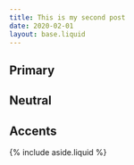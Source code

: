 ```yaml
---
title: This is my second post
date: 2020-02-01
layout: base.liquid
---
```


<main>
  <div style="max-width:var(--width-6); margin: 0 auto;">
    <h2>Primary</h2>
    <div class="flex">
      <div style="background-color: var(--color-primary-50)"></div>
      <div style="background-color: var(--color-primary-100)"></div>
      <div style="background-color: var(--color-primary-200)"></div>
      <div style="background-color: var(--color-primary-300)"></div>
      <div style="background-color: var(--color-primary-400)"></div>
      <div style="background-color: var(--color-primary-500)"></div>
      <div style="background-color: var(--color-primary-600)"></div>
      <div style="background-color: var(--color-primary-700)"></div>
      <div style="background-color: var(--color-primary-800)"></div>
      <div style="background-color: var(--color-primary-900)"></div>
    </div>
    <h2>Neutral</h2>
    <div class="flex">
      <div style="background-color: var(--color-neutral-50)"></div>
      <div style="background-color: var(--color-neutral-100)"></div>
      <div style="background-color: var(--color-neutral-200)"></div>
      <div style="background-color: var(--color-neutral-300)"></div>
      <div style="background-color: var(--color-neutral-400)"></div>
      <div style="background-color: var(--color-neutral-500)"></div>
      <div style="background-color: var(--color-neutral-600)"></div>
      <div style="background-color: var(--color-neutral-700)"></div>
      <div style="background-color: var(--color-neutral-800)"></div>
      <div style="background-color: var(--color-neutral-900)"></div>
    </div>
    <h2>Accents</h2>
    <div class="flex">
      <div style="background-color: var(--color-accent-50)"></div>
      <div style="background-color: var(--color-accent-100)"></div>
      <div style="background-color: var(--color-accent-200)"></div>
      <div style="background-color: var(--color-accent-300)"></div>
      <div style="background-color: var(--color-accent-400)"></div>
      <div style="background-color: var(--color-accent-500)"></div>
      <div style="background-color: var(--color-accent-600)"></div>
      <div style="background-color: var(--color-accent-700)"></div>
      <div style="background-color: var(--color-accent-800)"></div>
      <div style="background-color: var(--color-accent-900)"></div>
    </div>
  </div>
</main>

{% include aside.liquid %}